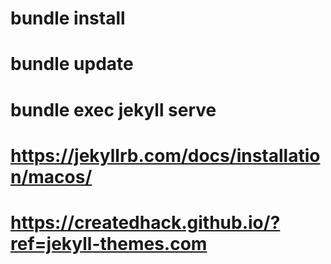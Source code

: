 # bundle install 
# bundle update
# bundle exec jekyll serve
# https://jekyllrb.com/docs/installation/macos/
# https://createdhack.github.io/?ref=jekyll-themes.com